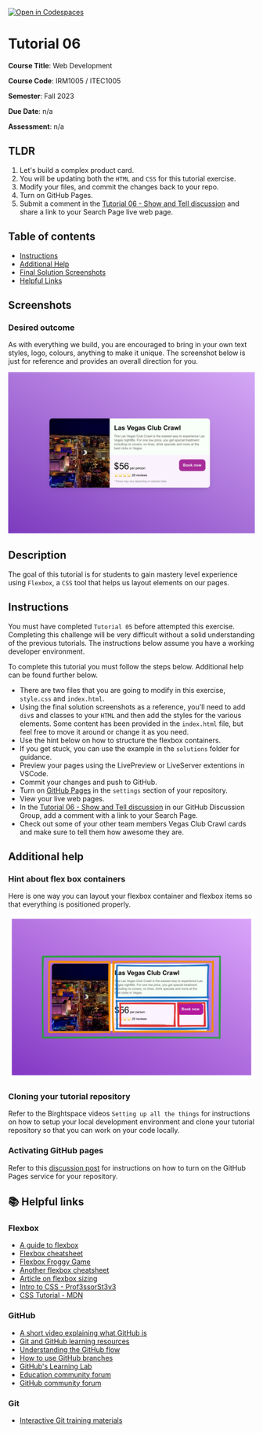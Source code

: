 [![Open in Codespaces](https://classroom.github.com/assets/launch-codespace-7f7980b617ed060a017424585567c406b6ee15c891e84e1186181d67ecf80aa0.svg)](https://classroom.github.com/open-in-codespaces?assignment_repo_id=12353710)
# Tutorial 06

**Course Title**: Web Development

**Course Code**: IRM1005 / ITEC1005

**Semester**: Fall 2023

**Due Date**: n/a

**Assessment**: n/a

## TLDR

1. Let's build a complex product card.
2. You will be updating both the `HTML` and `CSS` for this tutorial exercise.
3. Modify your files, and commit the changes back to your repo.
4. Turn on GitHub Pages.
5. Submit a comment in the [Tutorial 06 - Show and Tell discussion](https://github.com/orgs/irm1005-itec1005-fall-2023/discussions/11) and share a link to your Search Page live web page.

## Table of contents

- [Instructions](#instructions)
- [Additional Help](#additional-help)
- [Final Solution Screenshots](#screenshots)
- [Helpful Links](#📚-helpful-links)

## Screenshots

### Desired outcome

As with everything we build, you are encouraged to bring in your own text styles, logo, colours, anything to make it unique. The screenshot below is just for reference and provides an overall direction for you. 

![Screenshot](./images/screenshot.png)

## Description

The goal of this tutorial is for students to gain mastery level experience using `Flexbox`, a `CSS` tool that helps us layout elements on our pages.

## Instructions

You must have completed `Tutorial 05` before attempted this exercise. Completing this challenge will be very difficult without a solid understanding of the previous tutorials. The instructions below assume you have a working developer environment.

To complete this tutorial you must follow the steps below. Additional help can be found further below.

- There are two files that you are going to modify in this exercise, `style.css` and `index.html`.
- Using the final solution screenshots as a reference, you'll need to add `div`s and classes to your `HTML` and then add the styles for the various elements. Some content has been provided in the `index.html` file, but feel free to move it around or change it as you need.
- Use the hint below on how to structure the flexbox containers.
- If you get stuck, you can use the example in the `solutions` folder for guidance.
- Preview your pages using the LivePreview or LiveServer extentions in VSCode.
- Commit your changes and push to GitHub.
- Turn on [GitHub Pages](https://github.com/orgs/irm1005-itec1005-fall-2023/discussions/4) in the `settings` section of your repository.
- View your live web pages.
- In the [Tutorial 06 - Show and Tell discussion](https://github.com/orgs/irm1005-itec1005-fall-2023/discussions/11) in our GitHub Discussion Group, add a comment with a link to your Search Page.
- Check out some of your other team members Vegas Club Crawl cards and make sure to tell them how awesome they are.

## Additional help

### Hint about flex box containers 

Here is one way you can layout your flexbox container and flexbox items so that everything is positioned properly.

![Screenshot](./images/flexbox-hint.png)

### Cloning your tutorial repository

Refer to the Birghtspace videos `Setting up all the things` for instructions on how to setup your local development environment and clone your tutorial repository so that you can work on your code locally.

### Activating GitHub pages

Refer to this [discussion post](https://github.com/orgs/irm1005-itec1005-fall-2023/discussions/4) for instructions on how to turn on the GitHub Pages service for your repository.

## 📚 Helpful links

### Flexbox

- [A guide to flexbox](https://css-tricks.com/snippets/css/a-guide-to-flexbox/)
- [Flexbox cheatsheet](https://yoksel.github.io/flex-cheatsheet/)
- [Flexbox Froggy Game](https://flexboxfroggy.com/)
- [Another flexbox cheatsheet](https://www.sketchingwithcss.com/samplechapter/cheatsheet.html)
- [Article on flexbox sizing](https://www.smashingmagazine.com/2018/09/flexbox-sizing-flexible-box/)
- [Intro to CSS - Prof3ssorSt3v3](https://www.youtube.com/watch?v=KFKScNHa-8M&list=PLyuRouwmQCjl4wTSNbb8RTKZuyMhoIxBe)
- [CSS Tutorial - MDN](https://developer.mozilla.org/en-US/docs/Web/CSS)

### GitHub

- [A short video explaining what GitHub is](https://www.youtube.com/watch?v=w3jLJU7DT5E&feature=youtu.be)
- [Git and GitHub learning resources](https://docs.github.com/en/github/getting-started-with-github/git-and-github-learning-resources)
- [Understanding the GitHub flow](https://guides.github.com/introduction/flow/)
- [How to use GitHub branches](https://www.youtube.com/watch?v=H5GJfcp3p4Q&feature=youtu.be)
- [GitHub's Learning Lab](https://lab.github.com/)
- [Education community forum](https://education.github.community/)
- [GitHub community forum](https://github.community/)

### Git

- [Interactive Git training materials](https://githubtraining.github.io/training-manual/#/01_getting_ready_for_class)
